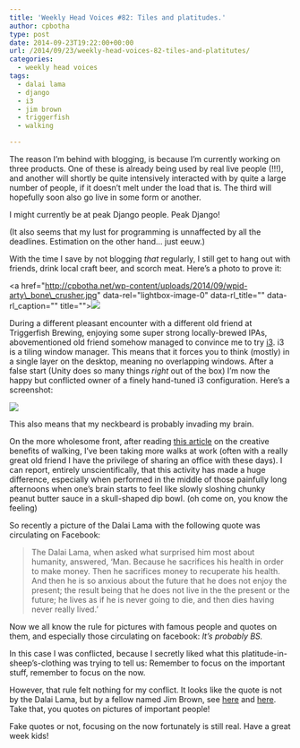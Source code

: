 ```yaml
---
title: 'Weekly Head Voices #82: Tiles and platitudes.'
author: cpbotha
type: post
date: 2014-09-23T19:22:00+00:00
url: /2014/09/23/weekly-head-voices-82-tiles-and-platitutes/
categories:
  - weekly head voices
tags:
  - dalai lama
  - django
  - i3
  - jim brown
  - triggerfish
  - walking

---
```

The reason I&#8217;m behind with blogging, is because I&#8217;m currently working on three products. One of these is already being used by real live people (!!!), and another will shortly be quite intensively interacted with by quite a large number of people, if it doesn&#8217;t melt under the load that is. The third will hopefully soon also go live in some form or another.

I might currently be at peak Django people. Peak Django!

(It also seems that my lust for programming is unnaffected by all the deadlines. Estimation on the other hand… just eeuw.)

With the time I save by not blogging _that_ regularly, I still get to hang out with friends, drink local craft beer, and scorch meat. Here&#8217;s a photo to prove it:

<a href="http://cpbotha.net/wp-content/uploads/2014/09/wpid-arty\_bone\_crusher.jpg" data-rel="lightbox-image-0" data-rl\_title="" data-rl\_caption="" title="">![][1]</a>

During a different pleasant encounter with a different old friend at Triggerfish Brewing, enjoying some super strong locally-brewed IPAs, abovementioned old friend somehow managed to convince me to try [i3][2]. i3 is a tiling window manager. This means that it forces you to think (mostly) in a single layer on the desktop, meaning no overlapping windows. After a false start (Unity does so many things _right_ out of the box) I&#8217;m now the happy but conflicted owner of a finely hand-tuned i3 configuration. Here&#8217;s a screenshot:

<div class="figure">
  <p>
    <a href="http://cpbotha.net/wp-content/uploads/2014/09/wpid-i3_cpbotha_screenie.jpg" data-rel="lightbox-image-1" data-rl_title="" data-rl_caption="" title=""><img src="http://cpbotha.net/wp-content/uploads/2014/09/wpid-i3_cpbotha_screenie-300x168.jpg" /></a>
  </p>
</div>

This also means that my neckbeard is probably invading my brain.

On the more wholesome front, after reading [this article][3] on the creative benefits of walking, I&#8217;ve been taking more walks at work (often with a really great old friend I have the privilege of sharing an office with these days). I can report, entirely unscientifically, that this activity has made a huge difference, especially when performed in the middle of those painfully long afternoons when one&#8217;s brain starts to feel like slowly sloshing chunky peanut butter sauce in a skull-shaped dip bowl. (oh come on, you know the feeling)

So recently a picture of the Dalai Lama with the following quote was circulating on Facebook:

> The Dalai Lama, when asked what surprised him most about humanity, answered, &#8216;Man. Because he sacrifices his health in order to make money. Then he sacrifices money to recuperate his health. And then he is so anxious about the future that he does not enjoy the present; the result being that he does not live in the the present or the future; he lives as if he is never going to die, and then dies having never really lived.&#8217;

Now we all know the rule for pictures with famous people and quotes on them, and especially those circulating on facebook: _It&#8217;s probably BS._

In this case I was conflicted, because I secretly liked what this platitude-in-sheep&#8217;s-clothing was trying to tell us: Remember to focus on the important stuff, remember to focus on the now.

However, that rule felt nothing for my conflict. It looks like the quote is not by the Dalai Lama, but by a fellow named Jim Brown, see [here][4] and [here][5]. Take that, you quotes on pictures of important people!

Fake quotes or not, focusing on the now fortunately is still real. Have a great week kids!

 [1]: http://cpbotha.net/wp-content/uploads/2014/09/wpid-arty_bone_crusher-300x225.jpg
 [2]: http://i3wm.org/
 [3]: http://www.newyorker.com/tech/elements/walking-helps-us-think
 [4]: http://cascadianwanderer.wordpress.com/2014/07/29/the-dalai-lama-is-jim-brown/
 [5]: http://centerforgloballeadership.wordpress.com/2012/06/30/an-interview-with-god-i-stand-corrected/